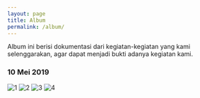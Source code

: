 ```yaml
---
layout: page
title: Album
permalink: /album/
---
```


Album ini berisi dokumentasi dari kegiatan-kegiatan yang kami selenggarakan, agar dapat menjadi bukti adanya kegiatan kami.

### 10 Mei 2019

![1](https://imgur.com/VspBbpg.jpg)
![2](https://imgur.com/URoZxG2.jpg)
![3](https://i.imgur.com/8EFns6E.jpg)
![4](https://i.imgur.com/pATJdQL.jpg)
